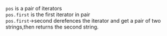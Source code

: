 `pos` is a pair of iterators  
`pos.first` is the first iterator in pair  
`pos.first`-\>second derefences the iterator and get a pair of two strings,then returns the second string.
